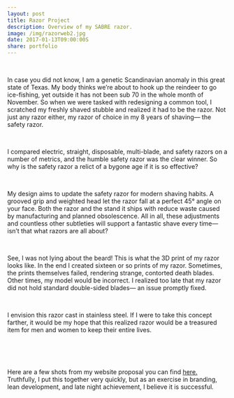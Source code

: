 ```yaml
---
layout: post
title: Razor Project
description: Overview of my SABRE razor.
image: /img/razorweb2.jpg
date: 2017-01-13T09:00:00S
share: portfolio
---
```


<img class="col three lazyload" src="{{ site.imgurl }}/img/sabre5.jpg" data-action="zoom" alt="" title="example image"/>
<div class="col three caption">
&nbsp;
</div> 


In case you did not know, I am a genetic Scandinavian anomaly in this great state of Texas. My body thinks we’re about to hook up the reindeer to go ice-fishing, yet outside it has not been sub 70 in the whole month of November. 
So when we were tasked with redesigning a common tool, I scratched my freshly shaved stubble and realized it had to be the razor. Not just any razor either, my razor of choice in my 8 years of shaving— the safety razor.


<img class="col three lazyload" src="{{ site.imgurl }}/img/razor3.png" data-action="zoom" alt="" title="example image"/>
<div class="col three caption">
&nbsp;
</div>  

I compared electric, straight, disposable, multi-blade, and safety razors on a number of metrics, and the humble safety razor was the clear winner. So why is the safety razor a relict of a bygone age if it is so effective? 

<img class="col three lazyload" src="{{ site.imgurl }}/img/razor2.png" data-action="zoom" alt="" title="example image"/>
<div class="col three caption">
&nbsp;
</div> 

 

My design aims to update the safety razor for modern shaving habits. A grooved grip and weighted head let the razor fall at a perfect 45° angle on your face. Both the razor and the stand it ships with reduce waste caused by manufacturing and planned obsolescence. All in all, these adjustments and countless other subtleties will support a fantastic shave every time— isn’t that what razors are all about?
 


<img class="col three lazyload" src="{{ site.imgurl }}/img/razor5.png" data-action="zoom" alt="" title="example image"/>
<div class="col three caption">
&nbsp;
</div> 


See, I was not lying about the beard! This is what the 3D print of my razor looks like. In the end I created sixteen or so prints of my razor. Sometimes, the prints themselves failed, rendering strange, contorted death blades. Other times, my model would be incorrect. I realized too late that my razor did not hold standard double-sided blades— an issue promptly fixed.


<img class="col three lazyload" src="{{ site.imgurl }}/img/razor4.png" data-action="zoom" alt="" title="example image"/>
<div class="col three caption">
&nbsp;
</div> 

I envision this razor cast in stainless steel. If I were to take this concept farther, it would be my hope that this realized razor would be a treasured item for men and women to keep their entire lives. 

<img class="col three lazyload" src="{{ site.imgurl }}/img/sabre2.jpg" data-action="zoom" alt="" title="example image"/>
<div class="col three caption">
&nbsp;
</div> 

<img class="col three lazyload" src="{{ site.imgurl }}/img/sabre3.jpg" data-action="zoom" alt="" title="example image"/>
<div class="col three caption">
&nbsp;
</div> 

<img class="col three lazyload" src="{{ site.imgurl }}/img/sabre4.jpg" data-action="zoom" alt="" title="example image"/>
<div class="col three caption">
&nbsp;
</div>

Here are a few shots from my website proposal you can find [here.](/portfolio/2016-11-28-razor-website/) Truthfully, I put this together very quickly, but as an exercise in branding, lean development, and late night achievement, I believe it is successful.








